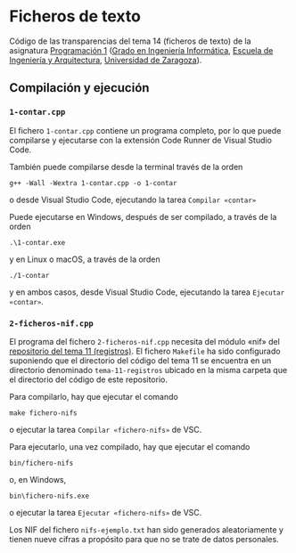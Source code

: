 # Ficheros de texto

Código de las transparencias del tema 14 (ficheros de texto) de la asignatura [Programación 1](https://github.com/prog1-eina) ([Grado en Ingeniería Informática](https://webdiis.unizar.es/~silarri/coordinadorGrado/), [Escuela de Ingeniería y Arquitectura](https://eina.unizar.es/), [Universidad de Zaragoza](https://www.unizar.es/)).

## Compilación y ejecución

### ``1-contar.cpp``

El fichero ``1-contar.cpp`` contiene un programa completo, por lo que puede compilarse y ejecutarse con la extensión Code Runner de Visual Studio Code.

También puede compilarse desde la terminal través de la orden

    g++ -Wall -Wextra 1-contar.cpp -o 1-contar

o desde Visual Studio Code, ejecutando la tarea ``Compilar «contar»``

Puede ejecutarse en Windows, después de ser compilado, a través de la orden

    .\1-contar.exe

y en Linux o macOS, a través de la orden

    ./1-contar

y en ambos casos, desde Visual Studio Code, ejecutando la tarea ``Ejecutar «contar»``.

### `2-ficheros-nif.cpp`

El programa del fichero `2-ficheros-nif.cpp` necesita del módulo «nif» del [repositorio del tema 11 (registros)](https://github.com/prog1-eina/tema-11-registros). El fichero `Makefile` ha sido configurado suponiendo que el directorio del código del tema 11 se encuentra en un directorio denominado `tema-11-registros` ubicado en la misma carpeta que el directorio del código de este repositorio.

Para compilarlo, hay que ejecutar el comando

    make fichero-nifs

o ejecutar la tarea ``Compilar «fichero-nifs»`` de VSC.

Para ejecutarlo, una vez compilado, hay que ejecutar el comando

    bin/fichero-nifs

o, en Windows,

    bin\fichero-nifs.exe

o ejecutar la tarea ``Ejecutar «fichero-nifs»`` de VSC.

Los NIF del fichero `nifs-ejemplo.txt` han sido generados aleatoriamente y tienen nueve cifras a propósito para que no se trate de datos personales.
